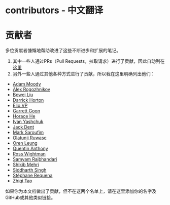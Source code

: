 # contributors - 中文翻译

# 贡献者

多位贡献者慷慨地帮助改进了这些不断进步和扩展的笔记。

1. 其中一些人通过PRs（Pull Requests，拉取请求）进行了贡献，因此自动列在[这里](https://github.com/stas00/ml-engineering/graphs/contributors)
2. 另外一些人通过其他各种方式进行了贡献，所以我在这里明确列出他们：

- [Adam Moody](https://github.com/adammoody)
- [Alex Rogozhnikov](https://github.com/arogozhnikov)
- [Bowei Liu](https://github.com/boweiliu)
- [Darrick Horton](https://www.linkedin.com/in/darrick-horton/)
- [Elio VP](https://www.linkedin.com/in/eliovp/)
- [Garrett Goon](https://github.com/garrett361)
- [Horace He](https://github.com/Chillee)
- [Ivan Yashchuk](https://github.com/IvanYashchuk)
- [Jack Dent](https://github.com/jackdent)
- [Mark Saroufim](https://github.com/msaroufim)
- [Olatunji Ruwase](https://github.com/tjruwase)
- [Oren Leung](https://github.com/OrenLeung)
- [Quentin Anthony](https://github.com/Quentin-Anthony)
- [Ross Wightman](https://github.com/rwightman)
- [Samyam Rajbhandari](https://github.com/samyam)
- [Shikib Mehri](https://github.com/Shikib)
- [Siddharth Singh](https://github.com/siddharth9820)
- [Stéphane Requena](https://twitter.com/s_requena)
- [Zhiqi Tao](https://www.linkedin.com/in/zhiqitao/) 

如果你为本文档做出了贡献，但不在这两个名单上，请在这里添加你的名字及GitHub或其他类似链接。